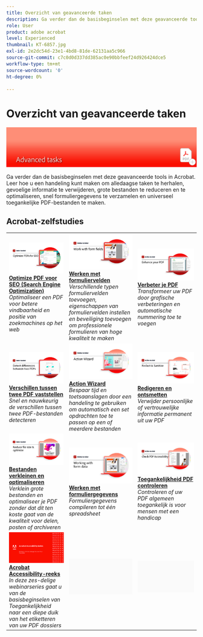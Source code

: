 ```yaml
---
title: Overzicht van geavanceerde taken
description: Ga verder dan de basisbeginselen met deze geavanceerde tools in Acrobat
role: User
product: adobe acrobat
level: Experienced
thumbnail: KT-6857.jpg
exl-id: 2e2dc54d-23e1-4bd8-81de-62131aa5c966
source-git-commit: c7c0d0d337dd385ac0e90bbfeef24d926424dce5
workflow-type: tm+mt
source-wordcount: '0'
ht-degree: 0%

---
```


# Overzicht van geavanceerde taken

![Aan de slag met Acrobat](../assets/Hero-AdvancedTasks.png)

Ga verder dan de basisbeginselen met deze geavanceerde tools in Acrobat. Leer hoe u een handeling kunt maken om alledaagse taken te herhalen, gevoelige informatie te verwijderen, grote bestanden te reduceren en te optimaliseren, snel formuliergegevens te verzamelen en universeel toegankelijke PDF-bestanden te maken.

## Acrobat-zelfstudies

<table style="table-layout:fixed">
<tr>
  <td>
    <a href="optimizeseo.md">
      <img alt="Optimize PDF voor SEO (Search Engine Optimization)" src="../assets/seo_1280.png" />
    </a>
    <div>
    <a href="optimizeseo.md"><strong>Optimize PDF voor SEO (Search Engine Optimization)</strong></a>
    </div>
    <em>Optimaliseer een PDF voor betere vindbaarheid en positie van zoekmachines op het web</em>
    <br>
  </td>
  <td>
    <a href="workforms.md">
      <img alt="Werken met formuliervelden" src="../assets/Workform_1280.png" />
    </a>
    <div>
    <a href="workforms.md"><strong>Werken met formuliervelden</strong></a>
    </div>
    <em>Verschillende typen formuliervelden toevoegen, eigenschappen van formuliervelden instellen en beveiliging toevoegen om professionele formulieren van hoge kwaliteit te maken</em>
    <br>
  </td>
  <td>
    <a href="enhance.md">
      <img alt="Verbeter je PDF" src="../assets/Enhance_1280.png" />
    </a>
    <div>
    <a href="enhance.md"><strong>Verbeter je PDF</strong></a>
    </div>
    <em>Transformeer uw PDF door grafische verbeteringen en automatische nummering toe te voegen</em>
    <br>
  </td>
</tr>
<tr>
  <td>
    <a href="compare.md">
      <img alt="Verschillen tussen twee PDF vaststellen" src="../assets/Compare_1280.png" />
    </a>
    <div>
    <a href="compare.md"><strong>Verschillen tussen twee PDF vaststellen</strong></a>
    </div>
    <em>Snel en nauwkeurig de verschillen tussen twee PDF-bestanden detecteren</em>
    <br>
  </td> 
  <td>
    <a href="action.md">
      <img alt="Action Wizard" src="../assets/Action.jpg" />
    </a>
    <div>
    <a href="action.md"><strong>Action Wizard</strong></a>
    </div>
    <em>Bespaar tijd en toetsaanslagen door een handeling te gebruiken om automatisch een set opdrachten toe te passen op een of meerdere bestanden</em>
    <br>
  </td>  
  <td>
    <a href="redact.md">
      <img alt="Redigeren en ontsmetten" src="../assets/Redact.jpg" />
    </a>
    <div>
    <a href="redact.md"><strong>Redigeren en ontsmetten</strong></a>
    </div>
    <em>Verwijder persoonlijke of vertrouwelijke informatie permanent uit uw PDF</em>
    <br>
  </td>
</tr>
<tr>
  <td>
    <a href="reduce.md">
      <img alt="Bestanden verkleinen en optimaliseren" src="../assets/Reduce.jpg" />
    </a>
    <div>
    <a href="reduce.md"><strong>Bestanden verkleinen en optimaliseren</strong></a>
    </div>
    <em>Verklein grote bestanden en optimaliseer je PDF zonder dat dit ten koste gaat van de kwaliteit voor delen, posten of archiveren</em>
    <br>
  </td>
   <td>
    <a href="formdata.md">
      <img alt="Action Wizard" src="../assets/FormData.jpg" />
    </a>
    <div>
    <a href="formdata.md"><strong>Werken met formuliergegevens</strong></a>
    </div>
    <em>Formuliergegevens compileren tot één spreadsheet</em>
    <br>
  </td>
   <td>
    <a href="accessibility.md">
      <img alt="Toegankelijkheid PDF controleren" src="../assets/Checkaccessible_1280.jpg" />
    </a>
    <div>
    <a href="accessibility.md"><strong>Toegankelijkheid PDF controleren</strong></a>
    </div>
    <em>Controleren of uw PDF algemeen toegankelijk is voor mensen met een handicap</em>
    <br>
  </td>
</tr>
<tr>
  <td>
    <a href="accessibility-series.md">
      <img alt="Toegankelijke PDF-bestanden voorbereiden" src="../assets/Accessibilityseries_1280.png" />
    </a>
    <div>
    <a href="accessibility-series.md"><strong>Acrobat Accessibility-reeks</strong></a>
    </div>
    <em>In deze zes-delige webinarseries gaat u van de basisbeginselen van Toegankelijkheid naar een diepe duik van het etiketteren van uw PDF dossiers</em>
    <br>
  </td>
  <td>
   <img alt="Spacer" src="../assets/Grayspacer.png" />
    <div>
    <br>
  </td>
  <td>
   <img alt="Spacer" src="../assets/Grayspacer.png" />
    <div>
    <br>
  </td>
</tr>
</table>

